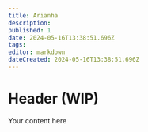 ```yaml
---
title: Arianha
description: 
published: 1
date: 2024-05-16T13:38:51.696Z
tags: 
editor: markdown
dateCreated: 2024-05-16T13:38:51.696Z
---
```


# Header (WIP)
Your content here